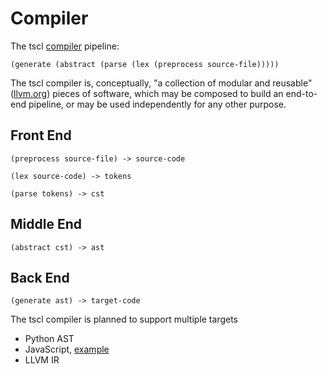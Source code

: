 # Compiler

The tscl [compiler](http://en.wikipedia.org/wiki/Compiler#Structure_of_a_compiler) pipeline: 

`(generate (abstract (parse (lex (preprocess source-file)))))`

The tscl compiler is, conceptually, "a collection of modular and reusable" ([llvm.org](http://llvm.org/)) pieces of 
software, which may be composed to build an end-to-end pipeline, or may be used independently for any other purpose.

## Front End

`(preprocess source-file) -> source-code`

`(lex source-code) -> tokens`

`(parse tokens) -> cst`

## Middle End

`(abstract cst) -> ast`

## Back End

`(generate ast) -> target-code`

The tscl compiler is planned to support multiple targets
* Python AST
* JavaScript, [example](http://pyjs.org/Translator.html)
* LLVM IR
